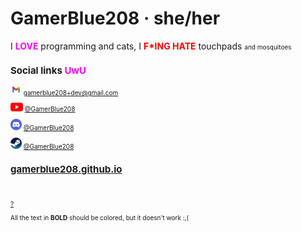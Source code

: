 # GamerBlue208 · she/her

I <font color="magenta">**LOVE**</font> programming and cats, I <font color="red">**F*ING HATE**</font> touchpads <font size="1">and mosquitoes

## Social links <font color="magenta">**UwU**</font>

<img src="/images/Gmail.png" height="18"> gamerblue208+dev@gmail.com

<img src="/images/Youtube.png" height="14"> [@GamerBlue208](https://www.youtube.com/@GamerBlue208)

<img src="/images/Discord.png" height="18"> [@GamerBlue208](https://discord.com/users/865498115360292894)

<img src="/images/Steam.png" height="18"> [@GamerBlue208](https://steamcommunity.com/id/GamerBlue208)
<br>
## [gamerblue208.github.io](https://gamerblue208.github.io)
<br>

[?](https://www.youtube.com/watch?v=dQw4w9WgXcQ)

All the text in **BOLD** should be colored, but it doesn't work :,(
